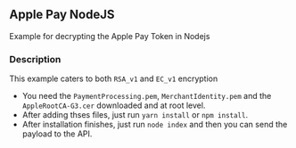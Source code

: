## Apple Pay NodeJS
Example for decrypting the Apple Pay Token in Nodejs

### Description
This example caters to both `RSA_v1` and `EC_v1` encryption
 - You need the `PaymentProcessing.pem`, `MerchantIdentity.pem` and the `AppleRootCA-G3.cer` downloaded and at root level.
 - After adding thses files, just run `yarn install` or `npm install`.
 - After installation finishes, just run `node index` and then you can send the payload to the API.
